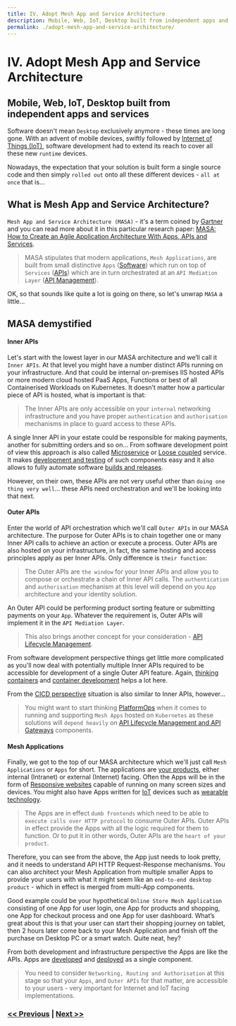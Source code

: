 ```yaml
---
title: IV. Adopt Mesh App and Service Architecture
description: Mobile, Web, IoT, Desktop built from independent apps and services
permalink: ./adopt-mesh-app-and-service-architecture/
---
```


# IV. Adopt Mesh App and Service Architecture

## Mobile, Web, IoT, Desktop built from independent apps and services

Software doesn't mean `Desktop` exclusively anymore - these times are long gone. With an advent of mobile devices, swiftly followed by [Internet of Things (IoT)](https://en.wikipedia.org/wiki/Internet_of_things), software development had to extend its reach to cover all these new `runtime` devices.

Nowadays, the expectation that your solution is built form a single source code and then simply `rolled out` onto all these different devices - `all at once` that is...

## What is Mesh App and Service Architecture?

`Mesh App and Service Architecture (MASA)` - it's a term coined by [Gartner](https://www.gartner.com/en) and you can read more about it in this particular research paper: [MASA: How to Create an Agile Application Architecture With Apps, APIs and Services](https://www.gartner.com/en/documents/3980382).

> MASA stipulates that modern applications, `Mesh Applications`, are built from small distinctive `Apps` ([Software](https://en.wikipedia.org/wiki/Application_software)) which run on top of `Services` ([APIs](https://en.wikipedia.org/wiki/API)) which are in turn orchestrated at an `API Mediation Layer` ([API Management](https://en.wikipedia.org/wiki/API_management)).

OK, so that sounds like quite a lot is going on there, so let's unwrap `MASA` a little...

## MASA demystified

#### Inner APIs

Let's start with the lowest layer in our MASA architecture and we’ll call it `Inner APIs`. At that level you might have a number distinct APIs running on your infrastructure. And that could be internal on-premises IIS hosted APIs or more modern cloud hosted PaaS Apps, Functions or best of all Containerised Workloads on Kubernetes. It doesn’t matter how a particular piece of API is hosted, what is important is that:

> The Inner APIs are only accessible on your `internal` networking infrastructure and you have proper `authentication` and `authorisation` mechanisms in place to guard access to these APIs.

A single Inner API in your estate could be responsible for making payments, another for submitting orders and so on... From software development point of view this approach is also called [Microservice](https://en.wikipedia.org/wiki/Microservices) or [Loose coupled](https://en.wikipedia.org/wiki/Loose_coupling) service. It makes [development and testing](/design-container-ready-development) of such components easy and it also allows to fully automate software [builds and releases](/start-early-with-cicd-and-automation).

However, on their own, these APIs are not very useful other than `doing one thing very well`... these APIs need orchestration and we'll be looking into that next.

#### Outer APIs

Enter the world of API orchestration which we'll call `Outer APIs` in our MASA architecture. The purpose for Outer APIs is to chain together one or many Inner API calls to achieve an action or execute a process. Outer APIs are also hosted on your infrastructure, in fact, the same hosting and access principles apply as per Inner APIs. Only difference is `their function`:

> The Outer APIs are `the window` for your Inner APIs and allow you to compose or orchestrate a chain of Inner API calls. The `authentication` and `authorisation` mechanism at this level will depend on you `App` architecture and your identity solution.

An Outer API could be performing product sorting feature or submitting payments on your `App`. Whatever the requirement is, Outer APIs will implement it in the `API Mediation Layer`.

> This also brings another concept for your consideration - [API Lifecycle Management](/api-lifecycle-management-is-the-future).

From software development perspective things get little more complicated as you'll now deal with potentially multiple Inner APIs required to be accessible for development of a single Outer API feature. Again, [thinking containers](/start-thinking-containers) and [container development](/design-container-ready-development) helps a lot here.

From the [CICD perspective](/start-early-with-cicd-and-automation) situation is also similar to Inner APIs, however...

> You might want to start thinking [PlatformOps](/consider-platformops-for-delivering-software) when it comes to running and supporting `Mesh Apps` hosted on `Kubernetes` as these solutions will `depend heavily` on [API Lifecycle Management and API Gateways](/api-lifecycle-management-is-the-future) components.

#### Mesh Applications

Finally, we got to the top of our MASA architecture which we'll just call `Mesh Applications` or `Apps` for short. The applications are [your products](/embrace-product-oriented-delivery-model), either internal (Intranet) or external (Internet) facing. Often the Apps will be in the form of [Responsive websites](https://en.wikipedia.org/wiki/Responsive_web_design) capable of running on many screen sizes and devices. You might also have Apps written for [IoT](https://en.wikipedia.org/wiki/Internet_of_things) devices such as [wearable technology](https://en.wikipedia.org/wiki/Wearable_technology).

> The Apps are in effect `dumb frontends` which need to be able to `execute calls over HTTP protocol` to consume Outer APIs. Outer APIs in effect provide the Apps with all the logic required for them to function. Or to put it in other words, Outer APIs are the `heart of your product`.

Therefore, you can see from the above, the App just needs to look pretty, and it needs to understand API HTTP Request-Response mechanisms. You can also architect your Mesh Application from multiple smaller Apps to provide your users with what it might seem like an `end-to-end desktop product` - which in effect is merged from multi-App components.

Good example could be your hypothetical `Online Store Mesh Application` consisting of one App for user login, one App for products and shopping, one App for checkout process and one App for user dashboard. What’s great about this is that your user can start their shopping journey on tablet, then 2 hours later come back to your Mesh Application and finish off the purchase on Desktop PC or a smart watch. Quite neat, hey?

From both development and infrastructure perspective the Apps are like the APIs. Apps are [developed](/design-container-ready-development) and [deployed](/start-early-with-cicd-and-automation) as a single component.

> You need to consider `Networking, Routing and Authorisation` at this stage so that your `Apps`, and `Outer APIs` for that matter, are accessible to your users - very important for Internet and IoT facing implementations.

### [<< Previous](/embed-least-privileged-approach) | [Next >>](/start-early-with-cicd-and-automation)